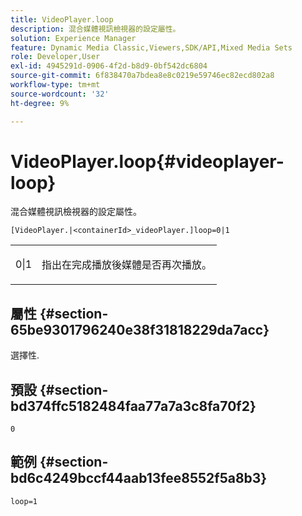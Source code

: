 ```yaml
---
title: VideoPlayer.loop
description: 混合媒體視訊檢視器的設定屬性。
solution: Experience Manager
feature: Dynamic Media Classic,Viewers,SDK/API,Mixed Media Sets
role: Developer,User
exl-id: 4945291d-0906-4f2d-b8d9-0bf542dc6804
source-git-commit: 6f838470a7bdea8e8c0219e59746ec82ecd802a8
workflow-type: tm+mt
source-wordcount: '32'
ht-degree: 9%

---
```


# VideoPlayer.loop{#videoplayer-loop}

混合媒體視訊檢視器的設定屬性。

`[VideoPlayer.|<containerId>_videoPlayer.]loop=0|1`

<table id="table_2A4F898BBF88417DB0834B7F78637F5D"> 
 <tbody> 
  <tr> 
   <td colname="col1"> <p> <span class="codeph"> 0|1</span> </p> </td> 
   <td colname="col2"> <p>指出在完成播放後媒體是否再次播放。 </p> </td> 
  </tr> 
 </tbody> 
</table>

## 屬性 {#section-65be9301796240e38f31818229da7acc}

選擇性.

## 預設 {#section-bd374ffc5182484faa77a7a3c8fa70f2}

`0`

## 範例 {#section-bd6c4249bccf44aab13fee8552f5a8b3}

`loop=1`
